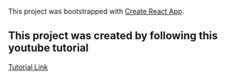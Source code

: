 This project was bootstrapped with [Create React App](https://github.com/facebook/create-react-app).

## This project was created by following this youtube tutorial
[Tutorial Link](https://www.youtube.com/watch?v=fL8cFqhTHwA)